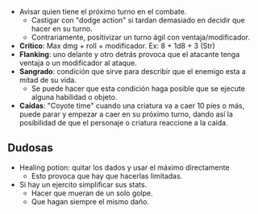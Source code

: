 - Avisar quien tiene el próximo turno en el combate.
	- Castigar con "dodge action" si tardan demasiado en decidir que hacer en su turno.
	- Contrariamente, positivizar un turno ágil  con ventaja/modificador.
- **Crítico**: Max dmg + roll + modificador. Ex: 8 + 1d8 + 3 (Str)
- **Flanking**: uno delante y otro detrás provoca que el atacante tenga ventaja o un modificador al ataque.
- **Sangrado**: condición que sirve para describir que el enemigo esta a mitad de su vida.
	- Se puede hacer que esta condición haga posible que se ejecute alguna habilidad o objeto.
- **Caídas**: "Coyote time" cuando una criatura va a caer 10 pies o más, puede parar y empezar a caer en su próximo turno, dando así la posibilidad de que el personaje o criatura reaccione a la caída.

## Dudosas
- Healing potion: quitar los dados y usar el máximo directamente
	- Esto provoca que hay que hacerlas limitadas.
- Si hay un ejercito simplificar sus stats.
	- Hacer que mueran de un solo golpe.
	- Que hagan siempre el mismo daño.